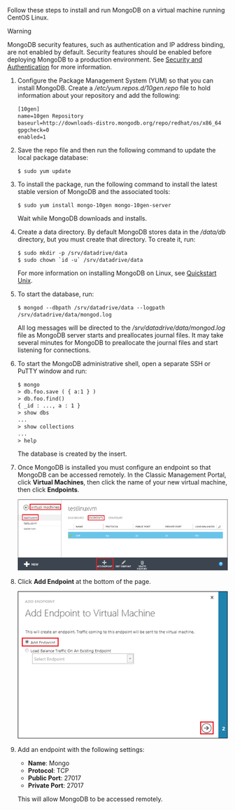 Follow these steps to install and run MongoDB on a virtual machine running CentOS Linux.

> [!WARNING]
> MongoDB security features, such as authentication and IP address binding, are not enabled by default. Security features should be enabled before deploying MongoDB to a production environment.  See [Security and Authentication](http://www.mongodb.org/display/DOCS/Security+and+Authentication) for more information.
> 
> 

1. Configure the Package Management System (YUM) so that you can install MongoDB. Create a */etc/yum.repos.d/10gen.repo* file to hold information about your repository and add the following:

    ```
    [10gen]
    name=10gen Repository
    baseurl=http://downloads-distro.mongodb.org/repo/redhat/os/x86_64
    gpgcheck=0
    enabled=1
    ```
2. Save the repo file and then run the following command to update the local package database:

    ```
    $ sudo yum update
    ```
3. To install the package, run the following command to install the latest stable version of MongoDB and the associated tools:

    ```
    $ sudo yum install mongo-10gen mongo-10gen-server
    ```

    Wait while MongoDB downloads and installs.
4. Create a data directory. By default MongoDB stores data in the */data/db* directory, but you must create that directory. To create it, run:

    ```
    $ sudo mkdir -p /srv/datadrive/data
    $ sudo chown `id -u` /srv/datadrive/data
    ```

    For more information on installing MongoDB on Linux, see [Quickstart Unix][QuickstartUnix].
5. To start the database, run:

    ```
    $ mongod --dbpath /srv/datadrive/data --logpath /srv/datadrive/data/mongod.log
    ```

    All log messages will be directed to the */srv/datadrive/data/mongod.log* file as MongoDB server starts and preallocates journal files. It may take several minutes for MongoDB to preallocate the journal files and start listening for connections.
6. To start the MongoDB administrative shell, open a separate SSH or PuTTY window and run:

    ```
    $ mongo
    > db.foo.save ( { a:1 } )
    > db.foo.find()
    { _id : ..., a : 1 }
    > show dbs  
    ...
    > show collections  
    ...  
    > help  
    ```

    The database is created by the insert.
7. Once MongoDB is installed you must configure an endpoint so that MongoDB can be accessed remotely. In the Classic Management Portal, click **Virtual Machines**, then click the name of your new virtual machine, then click **Endpoints**.

    ![Endpoints][Image7]
8. Click **Add Endpoint** at the bottom of the page.

    ![Endpoints][Image8]
9. Add an endpoint with the following settings:

    * **Name**: Mongo
    * **Protocol**: TCP
    * **Public Port**: 27017
    * **Private Port**: 27017

    This will allow MongoDB to be accessed remotely.

[QuickStartUnix]: http://www.mongodb.org/display/DOCS/Quickstart+Unix

[Image7]: ./media/install-and-run-mongo-on-centos-vm/LinuxVmAddEndpoint.png
[Image8]: ./media/install-and-run-mongo-on-centos-vm/LinuxVmAddEndpoint2.png
